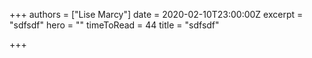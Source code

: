 +++
authors = ["Lise Marcy"]
date = 2020-02-10T23:00:00Z
excerpt = "sdfsdf"
hero = ""
timeToRead = 44
title = "sdfsdf"

+++
